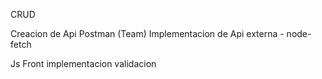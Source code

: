 CRUD


Creacion de Api
Postman (Team)
Implementacion de Api externa - node-fetch

Js Front
implementacion
validacion